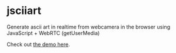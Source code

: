 # jsciiart
Generate ascii art in realtime from webcamera in the browser using JavaScript + WebRTC (getUserMedia)

Check out [the demo here](https://test.broofa.com/jsciiart/index.html).
